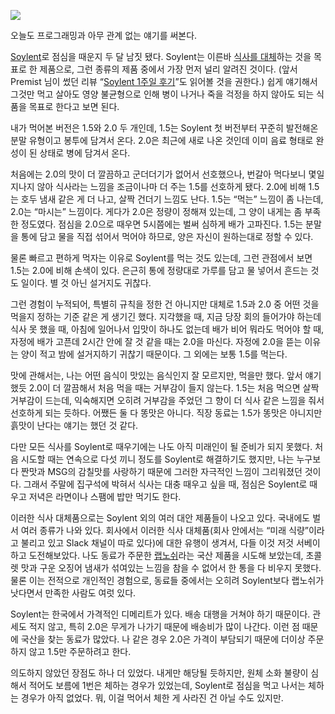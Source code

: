 ![](https://41.media.tumblr.com/595c0a6304234f04874fb7563c0db767/tumblr_nza8qotT3P1qz6t91o1_1280.jpg)

오늘도 프로그래밍과 아무 관계 없는 얘기를 써본다.

[Soylent][1]로 점심을 때운지 두 달 남짓 됐다. Soylent는 이른바 [식사를 대체][2]하는 것을 목표로 한 제품으로, 그런 종류의 제품 중에서 가장 먼저 널리 알려진 것이다. (앞서 Premist 님이 썼던 리뷰 “[Soylent 1주일 후기][3]”도 읽어볼 것을 권한다.) 쉽게 얘기해서 그것만 먹고 살아도 영양 불균형으로 인해 병이 나거나 죽을 걱정을 하지 않아도 되는 식품을 목표로 한다고 보면 된다.

내가 먹어본 버전은 1.5와 2.0 두 개인데, 1.5는 Soylent 첫 버전부터 꾸준히 발전해온 분말 유형이고 봉투에 담겨서 온다. 2.0은 최근에 새로 나온 것인데 이미 음료 형태로 완성이 된 상태로 병에 담겨서 온다.

처음에는 2.0의 맛이 더 깔끔하고 군더더기가 없어서 선호했으나, 번갈아 먹다보니 몇일 지나지 않아 식사라는 느낌을 조금이나마 더 주는 1.5를 선호하게 됐다. 2.0에 비해 1.5는 호두 냄새 같은 게 더 나고, 살짝 건더기 느낌도 난다. 1.5는 “먹는” 느낌이 좀 나는데, 2.0는 “마시는” 느낌이다. 게다가 2.0은 정량이 정해져 있는데, 그 양이 내게는 좀 부족한 정도였다. 점심을 2.0으로 때우면 5시쯤에는 벌써 심하게 배가 고파진다. 1.5는 분말을 통에 담고 물을 직접 섞어서 먹어야 하므로, 양은 자신이 원하는대로 정할 수 있다.

물론 빠르고 편하게 먹자는 이유로 Soylent를 먹는 것도 있는데, 그런 관점에서 보면 1.5는 2.0에 비해 손색이 있다. 은근히 통에 정량대로 가루를 담고 물 넣어서 흔드는 것도 일이다. 별 것 아닌 설거지도 귀찮다.

그런 경험이 누적되어, 특별히 규칙을 정한 건 아니지만 대체로 1.5과 2.0 중 어떤 것을 먹을지 정하는 기준 같은 게 생기긴 했다. 지각했을 때, 지금 당장 회의 들어가야 하는데 식사 못 했을 때, 아침에 일어나서 입맛이 하나도 없는데 배가 비어 뭐라도 먹어야 할 때, 자정에 배가 고픈데 2시간 안에 잘 것 같을 때는 2.0을 마신다. 자정에 2.0을 뜯는 이유는 양이 적고 밤에 설거지하기 귀찮기 때문이다. 그 외에는 보통 1.5를 먹는다.

맛에 관해서는, 나는 어떤 음식이 맛있는 음식인지 잘 모르지만, 먹을만 했다. 앞서 얘기했듯 2.0이 더 깔끔해서 처음 먹을 때는 거부감이 들지 않는다. 1.5는 처음 먹으면 살짝 거부감이 드는데, 익숙해지면 오히려 거부감을 주었던 그 향이 더 식사 같은 느낌을 줘서 선호하게 되는 듯하다. 어쨌든 둘 다 똥맛은 아니다. 직장 동료는 1.5가 똥맛은 아니지만 흙맛이 난다는 얘기는 했던 것 같다.

다만 모든 식사를 Soylent로 때우기에는 나도 아직 미래인이 될 준비가 되지 못했다. 처음 시도할 때는 연속으로 다섯 끼니 정도를 Soylent로 해결하기도 했지만, 나는 누구보다 짠맛과 MSG의 감칠맛를 사랑하기 때문에 그러한 자극적인 느낌이 그리워졌던 것이다. 그래서 주말에 집구석에 박혀서 식사는 대충 때우고 싶을 때, 점심은 Soylent로 때우고 저녁은 라면이나 스팸에 밥만 먹기도 한다.

이러한 식사 대체품으로는 Soylent 외의 여러 대안 제품들이 나오고 있다. 국내에도 벌서 여러 종류가 나와 있다. 회사에서 이러한 식사 대체품(회사 안에서는 “미래 식량”이라고 불리고 있고 Slack 채널이 따로 있다)에 대한 유행이 생겨서, 다들 이것 저것 서베이하고 도전해보았다. 나도 동료가 주문한 [랩노쉬][4]라는 국산 제품을 시도해 보았는데, 초콜렛 맛과 구운 오징어 냄새가 섞여있는 느낌을 참을 수 없어서 한 통을 다 비우지 못했다. 물론 이는 전적으로 개인적인 경험으로, 동료들 중에서는 오히려 Soylent보다 랩노쉬가 낫다면서 만족한 사람도 여럿 있다.

Soylent는 한국에서 가격적인 디메리트가 있다. 배송 대행을 거쳐야 하기 때문이다. 관세도 적지 않고, 특히 2.0은 무게가 나가기 때문에 배송비가 많이 나간다. 이런 점 때문에 국산을 찾는 동료가 많았다. 나 같은 경우 2.0은 가격이 부담되기 때문에 더이상 주문하지 않고 1.5만 주문하려고 한다.

의도하지 않았던 장점도 하나 더 있었다. 내게만 해당될 듯하지만, 원체 소화 불량이 심해서 적어도 보름에 1번은 체하는 경우가 있었는데, Soylent로 점심을 먹고 나서는 체하는 경우가 아직 없었다. 뭐, 이걸 먹어서 체한 게 사라진 건 아닐 수도 있지만.

[1]: https://www.soylent.com/
[2]: https://en.wikipedia.org/wiki/Meal_replacement
[3]: http://si.mpli.st/review/soylent-week-1.html
[4]: http://labnosh.com/
